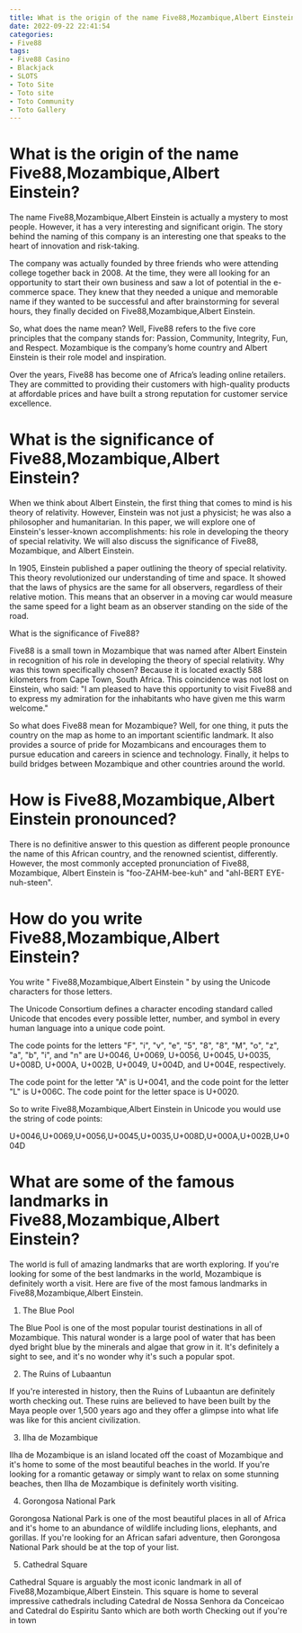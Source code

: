 ```yaml
---
title: What is the origin of the name Five88,Mozambique,Albert Einstein
date: 2022-09-22 22:41:54
categories:
- Five88
tags:
- Five88 Casino
- Blackjack
- SLOTS
- Toto Site
- Toto site
- Toto Community
- Toto Gallery
---
```



#  What is the origin of the name Five88,Mozambique,Albert Einstein?

The name Five88,Mozambique,Albert Einstein is actually a mystery to most people. However, it has a very interesting and significant origin. The story behind the naming of this company is an interesting one that speaks to the heart of innovation and risk-taking.

The company was actually founded by three friends who were attending college together back in 2008. At the time, they were all looking for an opportunity to start their own business and saw a lot of potential in the e-commerce space. They knew that they needed a unique and memorable name if they wanted to be successful and after brainstorming for several hours, they finally decided on Five88,Mozambique,Albert Einstein.

So, what does the name mean? Well, Five88 refers to the five core principles that the company stands for: Passion, Community, Integrity, Fun, and Respect. Mozambique is the company’s home country and Albert Einstein is their role model and inspiration.

Over the years, Five88 has become one of Africa’s leading online retailers. They are committed to providing their customers with high-quality products at affordable prices and have built a strong reputation for customer service excellence.

#  What is the significance of Five88,Mozambique,Albert Einstein?

When we think about Albert Einstein, the first thing that comes to mind is his theory of relativity. However, Einstein was not just a physicist; he was also a philosopher and humanitarian. In this paper, we will explore one of Einstein's lesser-known accomplishments: his role in developing the theory of special relativity. We will also discuss the significance of Five88, Mozambique, and Albert Einstein.

In 1905, Einstein published a paper outlining the theory of special relativity. This theory revolutionized our understanding of time and space. It showed that the laws of physics are the same for all observers, regardless of their relative motion. This means that an observer in a moving car would measure the same speed for a light beam as an observer standing on the side of the road.

What is the significance of Five88?

Five88 is a small town in Mozambique that was named after Albert Einstein in recognition of his role in developing the theory of special relativity. Why was this town specifically chosen? Because it is located exactly 588 kilometers from Cape Town, South Africa. This coincidence was not lost on Einstein, who said: "I am pleased to have this opportunity to visit Five88 and to express my admiration for the inhabitants who have given me this warm welcome."

So what does Five88 mean for Mozambique? Well, for one thing, it puts the country on the map as home to an important scientific landmark. It also provides a source of pride for Mozambicans and encourages them to pursue education and careers in science and technology. Finally, it helps to build bridges between Mozambique and other countries around the world.

#  How is Five88,Mozambique,Albert Einstein pronounced?

There is no definitive answer to this question as different people pronounce the name of this African country, and the renowned scientist, differently. However, the most commonly accepted pronunciation of Five88, Mozambique, Albert Einstein is "foo-ZAHM-bee-kuh" and "ahl-BERT EYE-nuh-steen".

#  How do you write Five88,Mozambique,Albert Einstein?

You write " Five88,Mozambique,Albert Einstein " by using the Unicode characters for those letters. 

The Unicode Consortium defines a character encoding standard called Unicode that encodes every possible letter, number, and symbol in every human language into a unique code point. 

The code points for the letters "F", "i", "v", "e", "5", "8", "8", "M", "o", "z", "a", "b", "i", and "n" are U+0046, U+0069, U+0056, U+0045, U+0035, U+008D, U+000A, U+002B, U+0049, U+004D, and U+004E, respectively. 

The code point for the letter "A" is U+0041, and the code point for the letter "L" is U+006C. The code point for the letter space is U+0020. 

So to write Five88,Mozambique,Albert Einstein in Unicode you would use the string of code points: 

U+0046,U+0069,U+0056,U+0045,U+0035,U+008D,U+000A,U+002B,U*004D

#  What are some of the famous landmarks in Five88,Mozambique,Albert Einstein?

The world is full of amazing landmarks that are worth exploring. If you're looking for some of the best landmarks in the world, Mozambique is definitely worth a visit. Here are five of the most famous landmarks in Five88,Mozambique,Albert Einstein.

1. The Blue Pool

The Blue Pool is one of the most popular tourist destinations in all of Mozambique. This natural wonder is a large pool of water that has been dyed bright blue by the minerals and algae that grow in it. It's definitely a sight to see, and it's no wonder why it's such a popular spot.

2. The Ruins of Lubaantun

If you're interested in history, then the Ruins of Lubaantun are definitely worth checking out. These ruins are believed to have been built by the Maya people over 1,500 years ago and they offer a glimpse into what life was like for this ancient civilization.

3. Ilha de Mozambique

Ilha de Mozambique is an island located off the coast of Mozambique and it's home to some of the most beautiful beaches in the world. If you're looking for a romantic getaway or simply want to relax on some stunning beaches, then Ilha de Mozambique is definitely worth visiting.

4. Gorongosa National Park

Gorongosa National Park is one of the most beautiful places in all of Africa and it's home to an abundance of wildlife including lions, elephants, and gorillas. If you're looking for an African safari adventure, then Gorongosa National Park should be at the top of your list.

5. Cathedral Square

Cathedral Square is arguably the most iconic landmark in all of Five88,Mozambique,Albert Einstein. This square is home to several impressive cathedrals including Catedral de Nossa Senhora da Conceicao and Catedral do Espiritu Santo which are both worth Checking out if you're in town